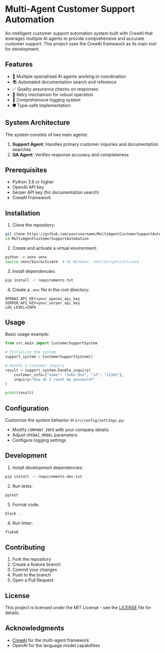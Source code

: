 # Multi-Agent Customer Support Automation

An intelligent customer support automation system built with CrewAI that leverages multiple AI agents to provide comprehensive and accurate customer support. This project uses the CrewAI framework as its main tool for development.

## Features

- 🤖 Multiple specialized AI agents working in coordination
- 📚 Automated documentation search and reference
- ✅ Quality assurance checks on responses
- 🔄 Retry mechanism for robust operation
- 📝 Comprehensive logging system
- 🛡️ Type-safe implementation

## System Architecture

The system consists of two main agents:
1. **Support Agent**: Handles primary customer inquiries and documentation searches
2. **QA Agent**: Verifies response accuracy and completeness

## Prerequisites

- Python 3.8 or higher
- OpenAI API key
- Serper API key (for documentation search)
- CrewAI Framework 

## Installation

1. Clone the repository:
```bash
git clone https://github.com/yourusername/MultiAgentCustomerSupportAutomation.git
cd MultiAgentCustomerSupportAutomation
```

2. Create and activate a virtual environment:
```bash
python -m venv venv
source venv/bin/activate  # On Windows: venv\Scripts\activate
```

3. Install dependencies:
```bash
pip install -r requirements.txt
```

4. Create a `.env` file in the root directory:
```env
OPENAI_API_KEY=your_openai_api_key
SERPER_API_KEY=your_serper_api_key
LOG_LEVEL=INFO
```

## Usage

Basic usage example:

```python
from src.main import CustomerSupportSystem

# Initialize the system
support_system = CustomerSupportSystem()

# Handle a customer inquiry
result = support_system.handle_inquiry(
    customer_info={"name": "John Doe", "id": "12345"},
    inquiry="How do I reset my password?"
)

print(result)
```

## Configuration

Customize the system behavior in `src/config/settings.py`:

- Modify `COMPANY_INFO` with your company details
- Adjust `OPENAI_MODEL` parameters
- Configure logging settings

## Development

1. Install development dependencies:
```bash
pip install -r requirements-dev.txt
```

2. Run tests:
```bash
pytest
```

3. Format code:
```bash
black .
```

4. Run linter:
```bash
flake8
```

## Contributing

1. Fork the repository
2. Create a feature branch
3. Commit your changes
4. Push to the branch
5. Open a Pull Request

## License

This project is licensed under the MIT License - see the [LICENSE](LICENSE) file for details.

## Acknowledgments

- [CrewAI](https://github.com/joaomdmoura/crewai) for the multi-agent framework
- OpenAI for the language model capabilities

